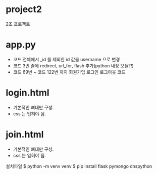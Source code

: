# project2
2조 프로젝트

# app.py
- 코드 전체에서 _id 를 제외한 id 값을 username 으로 변경
- 코드 3번 줄에 redirect, url_for, flash 추가(python 내장 모듈?!)
- 코드 69번 ~ 코드 122번 까지 회원가입 로그인 로그아웃 코드

# login.html
- 기본적인 뼈대만 구성.
- css 는 입혀야 됨.

# join.html
- 기본적인 뼈대만 구성.
- css 는 입혀야 됨.

설치파일
$ python -m venv venv
$ pip install flask pymongo dnspython 

